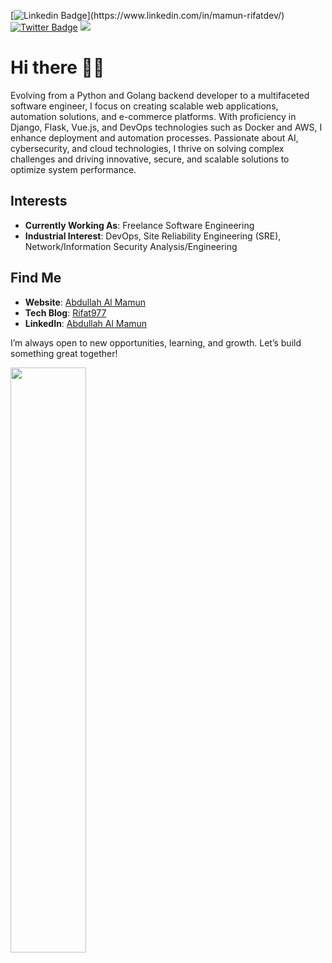 
[![Linkedin Badge](https://img.shields.io/badge/-rifat977-blue?style=social&logo=Linkedin&logoColor=blue&link=[[https://www.linkedin.com/in/r_fat36/](https://www.linkedin.com/in/mamun-rifatdev/)](https://www.linkedin.com/in/mamun-rifatdev/))](https://www.linkedin.com/in/mamun-rifatdev/) [![Twitter Badge](http://img.shields.io/badge/-@r_fat36-1ca0f1?style=social&logo=twitter&logoColor=blue&link=https://twitter.com/r_fat36)](https://twitter.com/r_fat36)
![](https://komarev.com/ghpvc/?username=rifat977&style=flat-square)

# Hi there 👋🏻

Evolving from a Python and Golang backend developer to a multifaceted software engineer, I focus on creating scalable web applications, automation solutions, and e-commerce platforms. With proficiency in Django, Flask, Vue.js, and DevOps technologies such as Docker and AWS, I enhance deployment and automation processes. Passionate about AI, cybersecurity, and cloud technologies, I thrive on solving complex challenges and driving innovative, secure, and scalable solutions to optimize system performance.

## Interests

- **Currently Working As**: Freelance Software Engineering
- **Industrial Interest**: DevOps, Site Reliability Engineering (SRE), Network/Information Security Analysis/Engineering

## Find Me
- **Website**: [Abdullah Al Mamun](abdullah-al-mamun-rifat.vercel.app)
- **Tech Blog**: [Rifat977](https://dev.to/rifat977)
- **LinkedIn**: [Abdullah Al Mamun](https://www.linkedin.com/in/rifat977)

I’m always open to new opportunities, learning, and growth. Let’s build something great together!

<img  src="https://github-readme-streak-stats.herokuapp.com/?user=rifat977&theme=tokyonight&hide_border=true" width="49%" >


